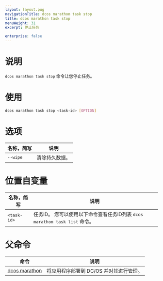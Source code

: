 ```yaml
---
layout: layout.pug
navigationTitle: dcos marathon task stop
title: dcos marathon task stop
menuWeight: 31
excerpt: 停止任务

enterprise: false
---
```



# 说明
`dcos marathon task stop` 命令让您停止任务。

# 使用

```bash
dcos marathon task stop <task-id> [OPTION]
```

# 选项

| 名称，简写 | 说明 |
|---------|-------------|
| `--wipe` | 清除持久数据。|

# 位置自变量

| 名称，简写 | 说明 |
|---------|-------------|
| `<task-id>`   |    任务ID。 您可以使用以下命令查看任务ID列表 `dcos marathon task list` 命令。|

# 父命令

| 命令 | 说明 |
|---------|-------------|
| [dcos marathon](/mesosphere/dcos/cn/1.11/cli/command-reference/dcos-marathon/) | 将应用程序部署到 DC/OS 并对其进行管理。|

